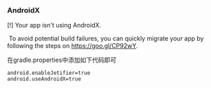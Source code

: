 ### AndroidX

[!] Your app isn't using AndroidX.

​    To avoid potential build failures, you can quickly migrate your app by following the steps on https://goo.gl/CP92wY.

在gradle.properties中添加如下代码即可

```
android.enableJetifier=true
android.useAndroidX=true
```

